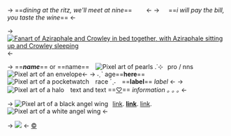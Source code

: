 -> ==*dining at the ritz, we'll meet at nine*== ⠀ ⠀ <-
->⠀⠀==*i will pay the bill, you taste the wine*== <-

-> [![Fanart of Aziraphale and Crowley in bed together, with Aziraphale sitting up and Crowley sleeping](https://i.postimg.cc/vmymNqCR/9fe786547d434d034a58ac2dfc361dbcc117dbee.png)](https://www.tumblr.com/naniiebimworks/614553006296481792/the-compromise) <-

-> ==***name***== or ==name== ⠀![Pixel art of pearls](https://i.postimg.cc/jSDQvgQF/440f079467db372c492a379ddd36ca8776e2695a.gif) .˙⊹⠀pro / nns ![Pixel art of an envelope](https://i.postimg.cc/g0Rybx7y/2a1127b94cc6145a15f8ac0bbfd71c27cdd9af8b.gif)<-
-> ˗ˏˋ age==**here**== ⠀![Pixel art of a pocketwatch](https://i.postimg.cc/MTq6ZL9P/ezgif-3-8aac6f308f.webp) ⠀race  ´ˎ˗⠀ ==**label**== *label* <-
-> ![Pixel art of a halo](https://i.postimg.cc/ZqckH5LH/ezgif-3-012fbe7c9c.gif)  ⠀text and text ==[♡](/)== *information ｡ ｡ ｡* <-

-> ![Pixel art of a black angel wing](https://i.postimg.cc/7Z1YvDVG/65ca8896ebe517bd77a3da71fe15c46fb257ab72.png)⠀[link](/). [**link**](/). [link](/).⠀![Pixel art of a white angel wing](https://i.postimg.cc/YSp2MVnX/4ca884a715e1cf294981e119a25647a39de979df.png) <-

-> ![](https://i.postimg.cc/prGzr7PX/space.png) <-
[©](/frapuccino)